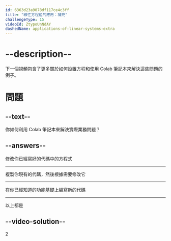 ```yaml
---
id: 6363d23a9078df117ce4c3ff
title: "線性方程組的應用：補充"
challengeType: 15
videoId: ZtypoUnNdAY
dashedName: applications-of-linear-systems-extra
---
```


# --description--

下一個視頻包含了更多關於如何設置方程和使用 Colab 筆記本來解決這些問題的例子。

# 問題

## --text--

你如何利用 Colab 筆記本來解決實際業務問題？

## --answers--

修改你已經寫好的代碼中的方程式

---

複製你現有的代碼，然後根據需要修改它

---

在你已經知道的功能基礎上編寫新的代碼

---

以上都是

## --video-solution--

2
